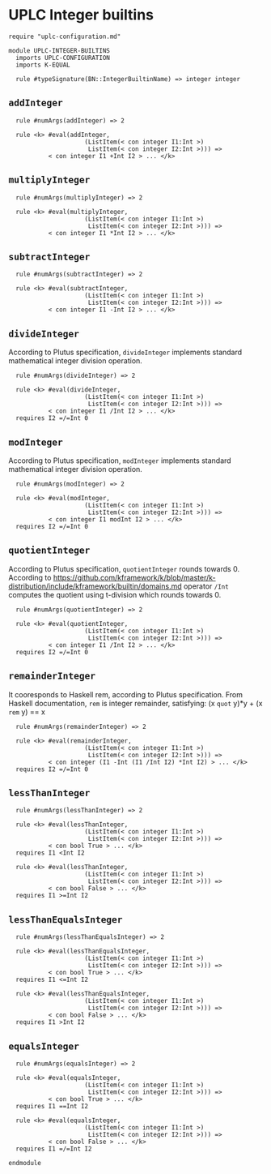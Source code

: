 # UPLC Integer builtins

```k
require "uplc-configuration.md"

module UPLC-INTEGER-BUILTINS
  imports UPLC-CONFIGURATION
  imports K-EQUAL

  rule #typeSignature(BN::IntegerBuiltinName) => integer integer
```

## `addInteger`

```k
  rule #numArgs(addInteger) => 2

  rule <k> #eval(addInteger,
                     (ListItem(< con integer I1:Int >)
                      ListItem(< con integer I2:Int >))) =>
           < con integer I1 +Int I2 > ... </k>
```

## `multiplyInteger`

```k
  rule #numArgs(multiplyInteger) => 2

  rule <k> #eval(multiplyInteger,
                     (ListItem(< con integer I1:Int >)
                      ListItem(< con integer I2:Int >))) =>
           < con integer I1 *Int I2 > ... </k>
```

## `subtractInteger`

```k
  rule #numArgs(subtractInteger) => 2

  rule <k> #eval(subtractInteger,
                     (ListItem(< con integer I1:Int >)
                      ListItem(< con integer I2:Int >))) =>
           < con integer I1 -Int I2 > ... </k>
```

## `divideInteger`

According to Plutus specification, `divideInteger` implements standard
mathematical integer division operation.

```k
  rule #numArgs(divideInteger) => 2

  rule <k> #eval(divideInteger,
                     (ListItem(< con integer I1:Int >)
                      ListItem(< con integer I2:Int >))) =>
           < con integer I1 /Int I2 > ... </k>
  requires I2 =/=Int 0
```

## `modInteger`

According to Plutus specification, `modInteger` implements standard mathematical integer division operation.

```k
  rule #numArgs(modInteger) => 2
  
  rule <k> #eval(modInteger,
                     (ListItem(< con integer I1:Int >)
                      ListItem(< con integer I2:Int >))) =>
           < con integer I1 modInt I2 > ... </k>
  requires I2 =/=Int 0
```

## `quotientInteger`

According to Plutus specification, `quotientInteger` rounds towards 0.
According to https://github.com/kframework/k/blob/master/k-distribution/include/kframework/builtin/domains.md
operator `/Int`  computes the quotient using t-division which rounds towards 0.

```k
  rule #numArgs(quotientInteger) => 2
  
  rule <k> #eval(quotientInteger,
                     (ListItem(< con integer I1:Int >)
                      ListItem(< con integer I2:Int >))) =>
           < con integer I1 /Int I2 > ... </k>
  requires I2 =/=Int 0
```

## `remainderInteger`

It cooresponds to Haskell rem, according to Plutus specification. From Haskell documentation,
`rem` is integer remainder, satisfying:
(x `quot` y)*y + (x `rem` y) == x


```k
  rule #numArgs(remainderInteger) => 2

  rule <k> #eval(remainderInteger,
                     (ListItem(< con integer I1:Int >)
                      ListItem(< con integer I2:Int >))) =>
           < con integer (I1 -Int (I1 /Int I2) *Int I2) > ... </k>
  requires I2 =/=Int 0
```

## `lessThanInteger`

```k
  rule #numArgs(lessThanInteger) => 2

  rule <k> #eval(lessThanInteger,
                     (ListItem(< con integer I1:Int >)
                      ListItem(< con integer I2:Int >))) =>
           < con bool True > ... </k>
  requires I1 <Int I2

  rule <k> #eval(lessThanInteger,
                     (ListItem(< con integer I1:Int >)
                      ListItem(< con integer I2:Int >))) =>
           < con bool False > ... </k>
  requires I1 >=Int I2
```

## `lessThanEqualsInteger`

```k
  rule #numArgs(lessThanEqualsInteger) => 2

  rule <k> #eval(lessThanEqualsInteger,
                     (ListItem(< con integer I1:Int >)
                      ListItem(< con integer I2:Int >))) =>
           < con bool True > ... </k>
  requires I1 <=Int I2

  rule <k> #eval(lessThanEqualsInteger,
                     (ListItem(< con integer I1:Int >)
                      ListItem(< con integer I2:Int >))) =>
           < con bool False > ... </k>
  requires I1 >Int I2
```

## `equalsInteger`

```k
  rule #numArgs(equalsInteger) => 2

  rule <k> #eval(equalsInteger,
                     (ListItem(< con integer I1:Int >)
                      ListItem(< con integer I2:Int >))) =>
           < con bool True > ... </k>
  requires I1 ==Int I2

  rule <k> #eval(equalsInteger,
                     (ListItem(< con integer I1:Int >)
                      ListItem(< con integer I2:Int >))) =>
           < con bool False > ... </k>
  requires I1 =/=Int I2
```

```k
endmodule
```
